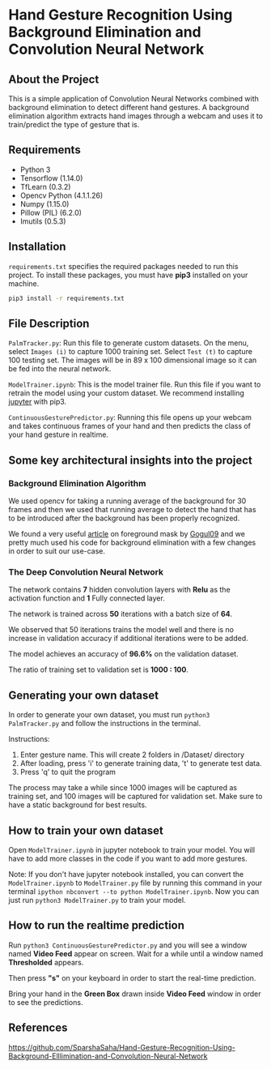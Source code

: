 # Hand Gesture Recognition Using Background Elimination and Convolution Neural Network

## About the Project

This is a simple application of Convolution Neural Networks combined with background elimination to detect different hand gestures. A background elimination algorithm extracts hand images through a webcam and uses it to train/predict the type of gesture that is.

## Requirements

- Python 3
- Tensorflow (1.14.0)
- TfLearn (0.3.2)
- Opencv Python (4.1.1.26)
- Numpy (1.15.0)
- Pillow (PIL) (6.2.0)
- Imutils (0.5.3)

## Installation

`requirements.txt` specifies the required packages needed to run this project. To install these packages, you must have **pip3** installed on your machine.

```bash
pip3 install -r requirements.txt
```

## File Description

`PalmTracker.py`: Run this file to generate custom datasets. On the menu, select `Images (i)` to capture 1000 training set. Select `Test (t)` to capture 100 testing set. The images will be in 89 x 100 dimensional image so it can be fed into the neural network.

`ModelTrainer.ipynb`: This is the model trainer file. Run this file if you want to retrain the model using your custom dataset. We recommend installing [jupyter](https://jupyter.org/install) with pip3.

`ContinuousGesturePredictor.py`: Running this file opens up your webcam and takes continuous frames of your hand and then predicts the class of your hand gesture in realtime.

## Some key architectural insights into the project

### Background Elimination Algorithm

We used opencv for taking a running average of the background for 30 frames and then we used that running average to detect the hand that has to be introduced after the background has been properly recognized.

We found a very useful [article](https://gogul09.github.io/software/hand-gesture-recognition-p1) on foreground mask by [Gogul09](https://github.com/Gogul09) and we pretty much used his code for background elimination with a few changes in order to suit our use-case.

### The Deep Convolution Neural Network

The network contains **7** hidden convolution layers with **Relu** as the activation function and **1** Fully connected layer.

The network is trained across **50** iterations with a batch size of **64**.

We observed that 50 iterations trains the model well and there is no increase in validation accuracy if additional iterations were to be added.

The model achieves an accuracy of **96.6%** on the validation dataset.

The ratio of training set to validation set is **1000 : 100**.

## Generating your own dataset

In order to generate your own dataset, you must run `python3 PalmTracker.py` and follow the instructions in the terminal.

Instructions:
1. Enter gesture name. This will create 2 folders in /Dataset/ directory
2. After loading, press 'i' to generate training data, 't' to generate test data.
3. Press 'q' to quit the program

The process may take a while since 1000 images will be captured as training set, and 100 images will be captured for validation set. Make sure to have a static background for best results.

## How to train your own dataset

Open `ModelTrainer.ipynb` in jupyter notebook to train your model. You will have to add more classes in the code if you want to add more gestures.

Note: If you don't have jupyter notebook installed, you can convert the `ModelTrainer.ipynb` to `ModelTrainer.py` file by running this command in your terminal `ipython nbconvert --to python ModelTrainer.ipynb`. Now you can just run `python3 ModelTrainer.py` to train your model.

## How to run the realtime prediction

Run `python3 ContinuousGesturePredictor.py` and you will see a window named **Video Feed** appear on screen. Wait for a while until a window named **Thresholded** appears.

Then press **"s"** on your keyboard in order to start the real-time prediction.

Bring your hand in the **Green Box** drawn inside **Video Feed** window in order to see the predictions.

## References

https://github.com/SparshaSaha/Hand-Gesture-Recognition-Using-Background-Elllimination-and-Convolution-Neural-Network
